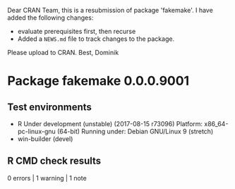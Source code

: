 Dear CRAN Team,
this is a resubmission of package 'fakemake'. I have added the following changes:

* evaluate prerequisites first, then recurse
* Added a `NEWS.md` file to track changes to the package.


Please upload to CRAN.
Best, Dominik

# Package fakemake 0.0.0.9001
## Test  environments 
- R Under development (unstable) (2017-08-15 r73096)
  Platform: x86_64-pc-linux-gnu (64-bit)
  Running under: Debian GNU/Linux 9 (stretch)
- win-builder (devel)

## R CMD check results
0 errors | 1 warning  | 1 note 
